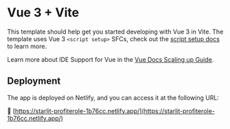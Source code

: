 # Vue 3 + Vite

This template should help get you started developing with Vue 3 in Vite. The template uses Vue 3 `<script setup>` SFCs, check out the [script setup docs](https://v3.vuejs.org/api/sfc-script-setup.html#sfc-script-setup) to learn more.

Learn more about IDE Support for Vue in the [Vue Docs Scaling up Guide](https://vuejs.org/guide/scaling-up/tooling.html#ide-support).

## Deployment

The app is deployed on Netlify, and you can access it at the following URL:

🔗 [https://starlit-profiterole-1b76cc.netlify.app/](https://starlit-profiterole-1b76cc.netlify.app/)
